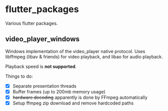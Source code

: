 # flutter_packages

Various flutter packages.

## video_player_windows

Windows implementation of the video_player native protocol.
Uses libffmpeg (libav & friends) for video playback, and libao for audio playback.

Playback speed is **not supported**.

Things to do:

- [x] Separate presentation threads
- [x] Buffer frames (up to 200mb memory usage)
- [x] ~~hardware decoding~~ apparently is done by FFmpeg automatically
- [x] Setup ffmpeg zip download and remove hardcoded paths
